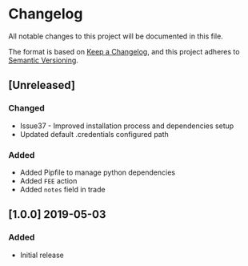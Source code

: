 # Changelog
All notable changes to this project will be documented in this file.

The format is based on [Keep a Changelog](https://keepachangelog.com/en/1.0.0/),
and this project adheres to [Semantic Versioning](https://semver.org/spec/v2.0.0.html).

## [Unreleased]
### Changed
- Issue37 - Improved installation process and dependencies setup
- Updated default .credentials configured path

### Added
- Added Pipfile to manage python dependencies
- Added `FEE` action
- Added `notes` field in trade

## [1.0.0] 2019-05-03
### Added
- Initial release
